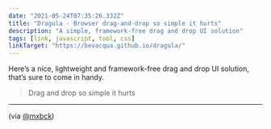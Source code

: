 ```yaml
---
date: "2021-05-24T07:35:26.332Z"
title: "Dragula - Browser drag-and-drop so simple it hurts"
description: "A simple, framework-free drag and drop UI solution"
tags: [link, javascript, tool, css]
linkTarget: "https://bevacqua.github.io/dragula/"
---
```

Here’s a nice, lightweight and framework-free drag and drop UI solution, that’s sure to come in handy.

> Drag and drop so simple it hurts
---
 (via [@mxbck](https://twitter.com/mxbck))
